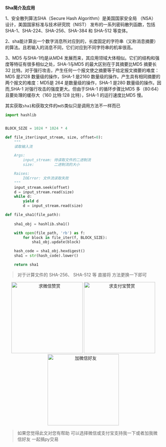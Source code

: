**Sha简介及应用**

1、安全散列算法SHA（Secure Hash Algorithm）是美国国家安全局 （NSA） 设计，美国国家标准与技术研究院（NIST） 发布的一系列密码散列函数，包括 SHA-1、SHA-224、SHA-256、SHA-384 和 SHA-512 等变体。

2、sha能计算出一个数字消息所对应到的，长度固定的字符串（又称消息摘要）的算法。且若输入的消息不同，它们对应到不同字符串的机率很高。

3、MD5 与SHA-1均是从MD4 发展而来，其应用领域大体相似。它们的结构和强度等特征有很多相似之处，SHA-1与MD5 的最大区别在于其摘要比MD5 摘要长 32 比特。对于强行攻击，产生任何一个报文使之摘要等于给定报文摘要的难度：MD5 是2128 数量级的操作，SHA-1 是2160 数量级的操作。产生具有相同摘要的两个报文的难度：MD5是 264 是数量级的操作，SHA-1 是280 数量级的操作。因而,SHA-1 对强行攻击的强度更大。但由于SHA-1 的循环步骤比MD5 多（80:64）且要处理的缓存大（160 比特:128 比特），SHA-1 的运行速度比MD5 慢。



其实获取`sha1`和获取文件的`md5`类似只是调用方法不一样而已

```python
import hashlib


BLOCK_SIZE = 1024 * 1024 * 4

def file_iter(input_stream, size, offset=0):
    """
    读取输入流

    Args:
        input_stream: 待读取文件的二进制流
        size:         二进制流的大小

    Raises:
        IOError: 文件流读取失败
    """
    input_stream.seek(offset)
    d = input_stream.read(size)
    while d:
        yield d
        d = input_stream.read(size)

def file_sha1(file_path):
    
    sha1_obj = hashlib.sha1()

    with open(file_path, 'rb') as f:
        for block in file_iter(f, BLOCK_SIZE):
            sha1_obj.update(block)

    hash_code = sha1_obj.hexdigest()
    sha1 = str(hash_code).lower()

    return sha1
```



> 对于计算文件的 SHA-256、 SHA-512 等 直接将 方法更换一下即可



<div  style="text-align: center;">    
<img src="https://s1.ax1x.com/2020/06/25/NwjAbj.jpg" alt="求微信赞赏" border="0"  width="230" height="230" />
<img src="https://s1.ax1x.com/2020/06/25/NwjvyF.jpg" alt="求支付宝赞赏" border="0"  width="230" height="230"/>
<img src="https://s1.ax1x.com/2020/06/25/Nwv8l8.jpg" alt="加微信好友" border="0" width="230" height="230"/>
</div>

> 如果您觉得此文对您有帮助 可以选择微信或支付宝支持我一下或者加我微信好友 一起搞py交易
